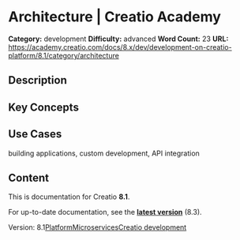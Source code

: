 # Architecture | Creatio Academy

**Category:** development **Difficulty:** advanced **Word Count:** 23 **URL:**
https://academy.creatio.com/docs/8.x/dev/development-on-creatio-platform/8.1/category/architecture

## Description

## Key Concepts

## Use Cases

building applications, custom development, API integration

## Content

This is documentation for Creatio **8.1**.

For up-to-date documentation, see the
**[latest version](/docs/8.x/dev/development-on-creatio-platform/category/architecture)**
(8.3).

Version:
8.1[Platform](/docs/8.x/dev/development-on-creatio-platform/8.1/architecture/creatio-platform)[Microservices](/docs/8.x/dev/development-on-creatio-platform/8.1/category/microservices)[Creatio development](/docs/8.x/dev/development-on-creatio-platform/8.1/creatio-development)
